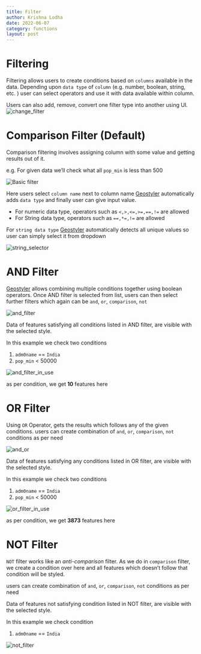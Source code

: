 ```yaml
---
title: Filter
author: Krishna Lodha
date: 2022-06-07
category: functions
layout: post
---
```



# Filtering

Filtering allows users to create conditions based on `columns` available in the data. Depending upon `data type` of `column` (e.g. number, boolean, string, etc. ) user can select operators and use it with data available within column.

Users can also add, remove, convert one filter type into another using UI.
![change_filter]( ../images/change_filter.png "change_filter")


# Comparison Filter (Default)

Comparison filtering involves assigning column with some value and getting results out of it. 

e.g. For given data we’ll check what all `pop_min` is less than 500 

![Basic filter]( ../images/basic_filter.png "Basic filter")

Here users select `column name` next to column name [Geostyler](https://geostyler.org/) automatically adds `data type` and finally user can give input value. 

- For numeric data type, operators such as `<,>,<=,>=,==,!=` are allowed
- For String data type, operators such as `==,*=,!=` are allowed

For `string data type` [Geostyler](https://geostyler.org/) automatically detects all unique values so user can simply select it from dropdown

![string_selector]( ../images/string_selector.png "string_selector")

# AND Filter

 [Geostyler](https://geostyler.org/) allows combining multiple conditions together using boolean operators. Once AND filter is selected from list, users can then select further filters which again can be `and`, `or`, `comparison`, `not`

![and_filter]( ../images/and_filter.gif "and_filter")

Data of features satisfying all conditions listed in AND filter, are visible with the selected style.

In this example we check two conditions

1. `adm0name` == `India`
2. `pop_min` < 50000

![and_filter_in_use]( ../images/and_filter_in_use.png "and_filter_in_use")

as per condition, we get **10** features here 

# OR Filter

Using `OR` Operator, gets the results which follows any of the given conditions. users can create combination of `and`, `or`, `comparison`, `not` conditions as per need

![and_or]( ../images/and_or.png "and_or")


Data of features satisfying any conditions listed in OR filter, are visible with the selected style.

In this example we check two conditions

1. `adm0name` == `India`
2. `pop_min` < 50000

![or_filter_in_use]( ../images/or_filter_in_use.png "or_filter_in_use")

as per condition, we get **3873** features here

# NOT Filter

`NOT` filter works like an *anti-comparison* filter. As we do in `comparison` filter, we create a condition over here and all features which doesn’t follow that condition will be styled. 

 users can create combination of `and`, `or`, `comparison`, `not` conditions as per need

Data of features not satisfying condition listed in NOT filter, are visible with the selected style.

In this example we check condition

1. `adm0name` == `India`

![not_filter]( ../images/not_filter.png "not_filter")